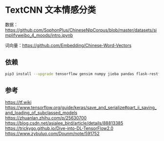 # TextCNN 文本情感分类

数据：https://github.com/SophonPlus/ChineseNlpCorpus/blob/master/datasets/simplifyweibo_4_moods/intro.ipynb

词向量：https://github.com/Embedding/Chinese-Word-Vectors

## 依赖

```bash
pip3 install --upgrade tensorflow gensim numpy jieba pandas flask-restful
```

## 参考

https://tf.wiki
https://www.tensorflow.org/guide/keras/save_and_serialize#part_ii_saving_and_loading_of_subclassed_models
https://zhuanlan.zhihu.com/p/25630700
https://blog.csdn.net/asialee_bird/article/details/88813385
https://trickygo.github.io/Dive-into-DL-TensorFlow2.0
https://www.zybuluo.com/Dounm/note/591752
